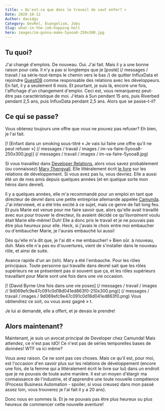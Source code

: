 ```yaml
---
title: « Qu'est-ce que dans le travail de saut enfer? »
Date: 2020-10-12
Author: davidgs
Category: DevRel, Evangelism, Jobs
Slug: what-in-the-job-hopping-hell
hero: images/im-gonna-make-5yooa8-250x300.jpg
---
```


## Tu quoi?

J'ai changé d'emplois. De nouveau. Oui. J'ai fait. Mais il y a une bonne raison pour cela. Il n'y a pas si longtemps que je [posté] (/ messages / travail / sa série-tout-temps le chemin vers le bas /) de quitter InfluxData et rejoindre [QuestDB](/posts/work/its-time-series-all-the-way-down/) comme responsable des relations avec les développeurs. En fait, il y a seulement 6 mois. Et pourtant, je suis là, encore une fois, l'affichage d'un changement d'emploi. Ceci est, vous remarquerez peut-être pas caractéristique de moi. J'étais à Sun pendant 15 ans, puis Riverbed pendant 2,5 ans, puis InfluxData pendant 2,5 ans. Alors que se passe-t-il?

## Ce qui se passe?

Vous obtenez toujours une offre que vous ne pouvez pas refuser? Eh bien, je l'ai fait.

[! [Enfant dans un smoking sous-titré « Je vais lui faire une offre qu'il ne peut refuser »] (/ messages / travail / images / im-va-faire-5yooa8-250x300.jpg)] (/ messages / travail / images / im-va-faire-5yooa8.jpg)

Si vous travaillez dans [Developer Relations](http://devrelcollective.fun), alors vous savez probablement (ou connaissez) [Mary Thengvall](https://twitter.com/mary_grace). Elle littéralement écrit [le livre](https://www.amazon.com/dp/1484237471/ref=cm_sw_em_r_mt_dp_2eiHFbV0TNHX9) sur les relations de développement. Si vous avez pas lu, vous devriez. Elle a aussi été un de mes amis depuis quelques années (et en quelque sorte mon héros dans devrel).

Il y a quelques années, elle m'a recommandé pour un emploi en tant que directeur de devrel dans une petite entreprise allemande appelée [Camunda](https://camunda.com/). J'ai interviewé, et a été très excité à ce sujet, mais ce genre de fait long feu. Et puis Marie est venue pour me faire savoir que, alors qu'elle avait travaillé avec eux pour trouver le directeur, ils avaient décidé ce qu'ils*vraiment* voulu était Marie elle-même! Duh! Elle a donc pris le travail et je ne pouvais pas être plus heureux pour elle. Heck, si j'avais le choix entre moi embaucher ou d'embaucher Marie, je l'aurais embauché lui aussi!

Dès qu'elle m'a dit que, je l'ai dit « me embaucher! » Bien sûr. à nouveau, duh. Mais elle n'a pas eu d'ouvertures, vient de s'installer dans le nouveau rôle, et ainsi de suite.

Avance rapide d'un an (ish). Mary a été l'embauche. Pour les rôles principaux. Toute personne qui travaille dans devrel sait que les rôles supérieurs ne se présentent pas si souvent que ça, et les rôles supérieurs travaillant pour Marie sont une fois dans une vie occasion.

[! [David Byrne Une fois dans une vie poses] (/ messages / travail / images // 9d069efc9e47c091c0d18d041ed863f0-210x300.png)] (/ messages / travail / images / 9d069efc9e47c091c0d18d041ed863f0.png) Vous obtiendrez ce soit, ou vous avez gagné » t.

Je lui ai demandé, elle a offert, et je devais le prendre!

## Alors maintenant?

Maintenant, je suis un avocat principal de Developer chez Camunda! Mais attendez, ce n'est pas IdO! Ce n'est pas de séries temporelles bases de données! WTF va ici même?

Vous avez raison. Ce ne sont pas ces choses. Mais ce qu'il est, pour moi, est l'occasion d'en savoir plus sur les relations de développement (encore une fois, de la femme qui a littéralement écrit le livre sur lui) dans un endroit que je ne pouvais de toute autre manière. Il est un moyen d'élargir ma connaissance de l'industrie, et d'apprendre une toute nouvelle compétence (Process Business Automation - spoiler, si vous creusez dans mon passé assez loin, vous trouverez je l'ai fait il y a 20 ans).

Donc nous en sommes là. Et je ne pouvais pas être plus heureux ou plus heureux de commencer cette nouvelle aventure!
